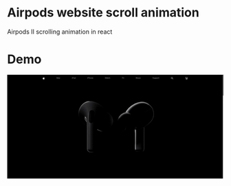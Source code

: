 # Airpods website scroll animation
Airpods II scrolling animation in react



# Demo
![scroll-animation.gif](https://github.com/SirNova01/airpods-scroll-animation/blob/main/scroll-animation.gif)
